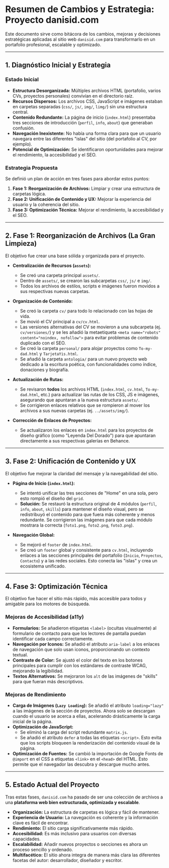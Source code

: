 # Resumen de Cambios y Estrategia: Proyecto danisid.com

Este documento sirve como bitácora de los cambios, mejoras y decisiones estratégicas aplicadas al sitio web `danisid.com` para transformarlo en un portafolio profesional, escalable y optimizado.

---

## 1. Diagnóstico Inicial y Estrategia

### Estado Inicial
*   **Estructura Desorganizada:** Múltiples archivos HTML (portafolio, varios CVs, proyectos personales) convivían en el directorio raíz.
*   **Recursos Dispersos:** Los archivos CSS, JavaScript e imágenes estaban en carpetas separadas (`css/`, `js/`, `img/`, `limg/`) sin una estructura central.
*   **Contenido Redundante:** La página de inicio (`index.html`) presentaba tres secciones de introducción (`perfil`, `info`, `about`) que generaban confusión.
*   **Navegación Inexistente:** No había una forma clara para que un usuario navegara entre las diferentes "islas" del sitio (del portafolio al CV, por ejemplo).
*   **Potencial de Optimización:** Se identificaron oportunidades para mejorar el rendimiento, la accesibilidad y el SEO.

### Estrategia Propuesta
Se definió un plan de acción en tres fases para abordar estos puntos:
1.  **Fase 1: Reorganización de Archivos:** Limpiar y crear una estructura de carpetas lógica.
2.  **Fase 2: Unificación de Contenido y UX:** Mejorar la experiencia del usuario y la coherencia del sitio.
3.  **Fase 3: Optimización Técnica:** Mejorar el rendimiento, la accesibilidad y el SEO.

---

## 2. Fase 1: Reorganización de Archivos (La Gran Limpieza)

El objetivo fue crear una base sólida y organizada para el proyecto.

*   **Centralización de Recursos (`assets`):**
    *   Se creó una carpeta principal `assets/`.
    *   Dentro de `assets/`, se crearon las subcarpetas `css/`, `js/` e `img/`.
    *   Todos los archivos de estilos, scripts e imágenes fueron movidos a sus respectivas nuevas carpetas.

*   **Organización de Contenido:**
    *   Se creó la carpeta `cv/` para todo lo relacionado con las hojas de vida.
    *   Se movió el CV principal a `cv/cv.html`.
    *   Las versiones alternativas del CV se movieron a una subcarpeta (ej. `cv/versiones/`) y se les añadió la metaetiqueta `<meta name="robots" content="noindex, nofollow">` para evitar problemas de contenido duplicado con el SEO.
    *   Se creó la carpeta `personal/` para alojar proyectos como `To-my-dad.html` y `TarjetaYis.html`.
    *   Se añadió la carpeta `antologia/` para un nuevo proyecto web dedicado a la escritura poética, con funcionalidades como índice, donaciones y biografía.

*   **Actualización de Rutas:**
    *   Se revisaron **todos** los archivos HTML (`index.html`, `cv.html`, `To-my-dad.html`, etc.) para actualizar las rutas de los CSS, JS e imágenes, asegurando que apuntaran a la nueva estructura `assets/`.
    *   Se corrigieron enlaces relativos que se rompieron al mover los archivos a sus nuevas carpetas (ej. `../assets/img/`).

*   **Corrección de Enlaces de Proyectos:**
    *   Se actualizaron los enlaces en `index.html` para los proyectos de diseño gráfico (como "Leyenda Del Dorado") para que apuntaran directamente a sus respectivas galerías en Behance.

---

## 3. Fase 2: Unificación de Contenido y UX

El objetivo fue mejorar la claridad del mensaje y la navegabilidad del sitio.

*   **Página de Inicio (`index.html`):**
    *   Se intentó unificar las tres secciones de "Home" en una sola, pero esto rompió el diseño del `grid`.
    *   **Solución:** Se restauró la estructura original de 4 módulos (`perfil`, `info`, `about`, `skills`) para mantener el diseño visual, pero se redistribuyó el contenido para que fuera más coherente y menos redundante. Se corrigieron las imágenes para que cada módulo mostrara la correcta (`foto1.png`, `foto2.png`, `foto3.png`).

*   **Navegación Global:**
    *   Se mejoró el `footer` de `index.html`.
    *   Se creó un `footer` global y consistente para `cv.html`, incluyendo enlaces a las secciones principales del portafolio (`Inicio`, `Proyectos`, `Contacto`) y a las redes sociales. Esto conecta las "islas" y crea un ecosistema unificado.

---

## 4. Fase 3: Optimización Técnica

El objetivo fue hacer el sitio más rápido, más accesible para todos y amigable para los motores de búsqueda.

### Mejoras de Accesibilidad (a11y)
*   **Formularios:** Se añadieron etiquetas `<label>` (ocultas visualmente) al formulario de contacto para que los lectores de pantalla puedan identificar cada campo correctamente.
*   **Navegación por Iconos:** Se añadió el atributo `aria-label` a los enlaces de navegación que solo usan iconos, proporcionando un contexto textual.
*   **Contraste de Color:** Se ajustó el color del texto en los botones principales para cumplir con los estándares de contraste WCAG, mejorando la legibilidad.
*   **Textos Alternativos:** Se mejoraron los `alt` de las imágenes de "skills" para que fueran más descriptivos.

### Mejoras de Rendimiento
*   **Carga de Imágenes (`Lazy Loading`):** Se añadió el atributo `loading="lazy"` a las imágenes de la sección de proyectos. Ahora solo se descargan cuando el usuario se acerca a ellas, acelerando drásticamente la carga inicial de la página.
*   **Optimización de JavaScript:**
    *   Se eliminó la carga del script redundante `matrix.js`.
    *   Se añadió el atributo `defer` a todas las etiquetas `<script>`. Esto evita que los scripts bloqueen la renderización del contenido visual de la página.
*   **Optimización de Fuentes:** Se cambió la importación de Google Fonts de `@import` en el CSS a etiquetas `<link>` en el `<head>` del HTML. Esto permite que el navegador las descubra y descargue mucho antes.

---

## 5. Estado Actual del Proyecto

Tras estas fases, `danisid.com` ha pasado de ser una colección de archivos a una **plataforma web bien estructurada, optimizada y escalable**.

*   **Organización:** La estructura de carpetas es lógica y fácil de mantener.
*   **Experiencia de Usuario:** La navegación es coherente y la información clave es fácil de encontrar.
*   **Rendimiento:** El sitio carga significativamente más rápido.
*   **Accesibilidad:** Es más inclusivo para usuarios con diversas capacidades.
*   **Escalabilidad:** Añadir nuevos proyectos o secciones es ahora un proceso sencillo y ordenado.
*   **Multifacético:** El sitio ahora integra de manera más clara las diferentes facetas del autor: desarrollador, diseñador y escritor.